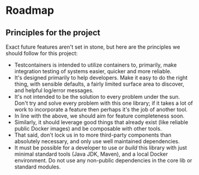 # Roadmap

## Principles for the project

Exact future features aren't set in stone, but here are the principles we should follow for this project:

* Testcontainers is intended to utilize containers to, primarily, make integration testing of systems easier, quicker and more reliable.
* It's designed primarily to help developers. Make it easy to do the right thing, with sensible defaults, a fairly limited surface area to discover, and helpful log/error messages.
* It's not intended to be the solution to every problem under the sun. Don't try and solve every problem with this one library; if it takes a lot of work to incorporate a feature then perhaps it's the job of another tool.
* In line with the above, we should aim for feature completeness soon.
* Similarly, it should leverage good things that already exist (like reliable public Docker images) and be composable with other tools.
* That said, don't lock us in to more third-party components than absolutely necessary, and only use well maintained dependencies.
* It must be possible for a developer to use _or build_ this library with just minimal standard tools (Java JDK, Maven), and a local Docker environment. Do not use any non-public dependencies in the core lib or standard modules.

